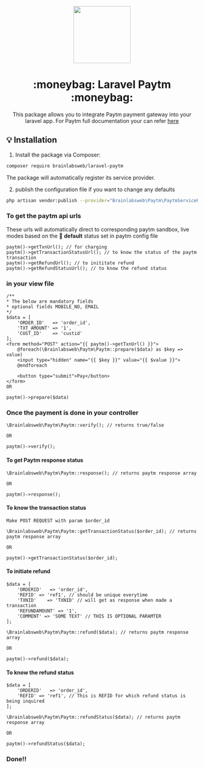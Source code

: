 <p align="center">
<a href="https://brainlabsweb.com" target="_blank">
<img src="https://brainlabsweb.com/safari-pinned-tab.svg" width="150px">
</a>
</p>
<h1 align="center">
:moneybag: Laravel Paytm :moneybag:
</h1>

<p align="center">

</p>

<p align="center">
This package allows you to integrate Paytm payment gateway into your laravel app.
For Paytm full documentation your can refer <a href="https://developer.paytm.com/docs/">here</a>
</p>

## :bulb: Installation

1. Install the package via Composer:

```sh
composer require brainlabsweb/laravel-paytm
```
The package will automatically register its service provider.

2. publish the configuration file if you want to change any defaults
```sh
php artisan vendor:publish --provider="Brainlabsweb\Paytm\PaytmServiceProvider"
```

### To get the paytm api urls

These urls will automatically direct to corresponding paytm sandbox, live modes 
based on the :muscle: **default** status set in paytm config file

```
paytm()->getTxnUrl(); // for charging  
paytm()->getTransactionStatusUrl(); // to know the status of the paytm transaction
paytm()->getRefundUrl(); // to inititate refund
paytm()->getRefundStatusUrl(); // to know the refund status
```

### in your view file

```
/**
* The below are mandatory fields
* optional fields MOBILE_NO, EMAIL
*/
$data = [
    'ORDER_ID'   => 'order_id',
    'TXT_AMOUNT' => '1',
    'CUST_ID'    => 'custid'
];
<form method="POST" action="{{ paytm()->getTxnUrl() }}">
    @foreach(\Brainlabsweb\Paytm\Paytm::prepare($data) as $key => value)
    <input type="hidden" name="{{ $key }}" value="{{ $value }}">   
    @endforeach
    
    <button type="submit">Pay</button>
</form>
OR

paytm()->prepare($data)
```

### Once the payment is done in your controller
```
\Brainlabsweb\Paytm\Paytm::verify(); // returns true/false 

OR

paytm()->verify();
```

#### To get Paytm response status
```
\Brainlabsweb\Paytm\Paytm::response(); // returns paytm response array 

OR
                  
paytm()->response();                   
```

#### To know the transaction status
```
Make POST REQUEST with param $order_id

\Brainlabsweb\Paytm\Paytm::getTransactionStatus($order_id); // returns paytm response array

OR

paytm()->getTransactionStatus($order_id); 
```

#### To initiate refund 
```
$data = [
    'ORDERID'   => 'order_id',
    'REFID' => 'ref1', // should be unique everytime
    'TXNID'    => 'TXNID' // will get as response when made a transaction
    'REFUNDAMOUNT' => '1',
    'COMMENT' => 'SOME TEXT' // THIS IS OPTIONAL PARAMTER
];

\Brainlabsweb\Paytm\Paytm::refund($data); // returns paytm response array 

OR

paytm()->refund($data);
```


#### To know the refund status 
```
$data = [
    'ORDERID'   => 'order_id',
    'REFID' => 'ref1', // This is REFID for which refund status is being inquired
];

\Brainlabsweb\Paytm\Paytm::refundStatus($data); // returns paytm response array

OR

paytm()->refundStatus($data); 
```
<p align="center">
<h3>Done!!</h3>
</p>

